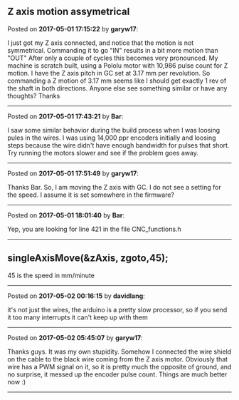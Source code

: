 ## Z axis motion assymetrical
Posted on **2017-05-01 17:15:22** by **garyw17**:

I just got my Z axis connected, and notice that the motion is not symmetrical.  Commanding it to go "IN" results in a bit more motion than "OUT"  After only a couple of cycles this becomes very pronounced.  My machine is scratch built, using a Pololu motor with 10,986 pulse count for Z motion.  I have the Z axis pitch in GC set at 3.17 mm per revolution.  So commanding a Z motion of 3.17 mm seems like I should get exactly 1 rev of the shaft in both directions.  Anyone else see something similar or have any thoughts?  Thanks

---

Posted on **2017-05-01 17:43:21** by **Bar**:

I saw some similar behavior during the build process when I was loosing pules in the wires. I was using 14,000 ppr encoders initially and loosing steps because the wire didn't have enough bandwidth for pulses that short. Try running the motors slower and see if the problem goes away.

---

Posted on **2017-05-01 17:51:49** by **garyw17**:

Thanks Bar.  So, I am moving the Z axis with GC.  I do not see a setting for the speed.  I assume it is set somewhere in the firmware?

---

Posted on **2017-05-01 18:01:40** by **Bar**:

Yep, you are looking for line 421 in the file CNC_functions.h 

---
singleAxisMove(&zAxis, zgoto,45);
---

45 is the speed in mm/minute

---

Posted on **2017-05-02 00:16:15** by **davidlang**:

it's not just the wires, the arduino is a pretty slow processor, so if you send it too many interrupts it can't keep up with them

---

Posted on **2017-05-02 05:45:07** by **garyw17**:

Thanks guys.  It was my own stupidity.  Somehow I connected the wire shield on the cable to the black wire coming from the Z axis motor.  Obviously that wire has a PWM signal on it, so it is pretty much the opposite of ground, and no surprise, it messed up the encoder pulse count.  Things are much better now :)

---

